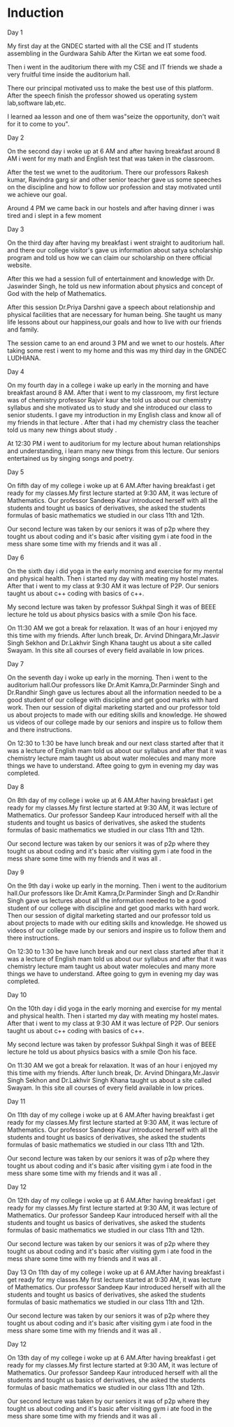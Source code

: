 # Induction

 
Day 1

My first day at the GNDEC started with all the CSE and IT students 
assembling in the Gurdwara Sahib 
After the Kirtan we eat some food.

Then i went in the auditorium 
there with my CSE and IT friends 
we shade a very fruitful time inside the auditorium hall.

There our principal motivated uss 
to make the best use of this platform. After the speech finish the professor showed us operating system lab,software lab,etc.

I learned aa lesson and one of 
them was"seize the opportunity,
don't wait for it to come to you".

Day 2

On the second day i woke  up at 
6 AM and after having breakfast 
around 8 AM i went for my math and English test that was taken in the 
classroom. 

After the test we wnet to the auditorium. There our professors 
Rakesh kumar, Ravindra garg sir
and other senior teacher gave us some speeches on the discipline 
and how to follow uor profession
and stay motivated until we achieve 
our goal.

Around 4 PM we came back in our hostels and  after having dinner i 
was tired and i slept in a few  moment 


Day 3

On the third day after having my breakfast i went straight to auditorium hall. and there our college visitor's gave us information about satya scholarship program and told us how we can claim our scholarship on there official website.

After this we had a session full of 
entertainment and knowledge with Dr.
Jaswinder Singh, he told us new 
information about physics and concept of God with the help of Mathematics.

After this session Dr.Priya Darshni 
gave a speech about relationship and physical facilities that are necessary for human being. She taught us many life lessons about our happiness,our goals and how to 
live with our friends and family.

The session came to an end around 
3 PM and we wnet to our hostels.
After taking some rest i went to my home and this was my third day in the GNDEC LUDHIANA.

Day 4

On my fourth day in a college i wake up early in the morning and have breakfast around 8 AM. After that i went to my classroom, my first lecture was of chemistry professor Rajvir kaur she told us about our chemistry syllabus and she motivated us to study and she introduced our class to senior students.
I gave my introduction in my English class and know all of my friends in that lecture . After that i had my chemistry class the teacher told us many new things about study .

At 12:30 PM i went to auditorium for my lecture about human relationships and understanding, i learn many new things from this lecture. Our seniors entertained us by singing songs and poetry.


Day 5

On fifth day of my college i woke up at 6 AM.After having breakfast i get ready for my classes.My first lecture started at 9:30 AM, it was lecture of Mathematics. Our professor Sandeep Kaur introduced herself with all the students and tought us basics of derivatives, she asked the students formulas of basic mathematics we studied in our class 11th and 12th.

Our second lecture was taken by our seniors it was of p2p where they tought us about coding and it's basic after visiting gym i ate food in the mess share some time with my friends and it was all .

Day 6

On the sixth day i did yoga in the early morning and exercise for my mental and physical health. Then i started my day with meating my hostel mates. After that i went to my class at 9:30 AM it was lecture of P2P. Our seniors taught us about c++ coding with basics of c++.

My second lecture was taken by professor Sukhpal Singh it was of BEEE lecture he told us about physics basics with a smile 😊on his face.

On 11:30 AM we got a break for relaxation. It was of an hour i enjoyed my this time with my friends. After lunch break, Dr. Arvind Dhingara,Mr.Jasvir Singh Sekhon and Dr.Lakhvir Singh Khana taught us about a site called Swayam. In this site all courses of every field available in low prices.

Day 7

On the seventh day i woke up early in the morning. Then i went to the auditorium hall.Our professors like Dr.Amit Kamra,Dr.Parminder Singh and Dr.Randhir Singh gave us lectures about all the information needed to be a good student of our college with discipline and get good marks with hard work. Then our session of digital marketing started and our professor told us about projects to made with our editing skills and knowledge. He showed us videos of our college made by our seniors and inspire us to follow them and there instructions.

On 12:30 to 1:30 be have lunch break and our next class started after that it was a lecture of English mam told us about our syllabus and after that it was chemistry lecture mam taught us about water molecules and many more things we have to understand. Aftee going to gym in evening my day was completed.

Day 8

On 8th day of my college i woke up at 6 AM.After having breakfast i get ready for my classes.My first lecture started at 9:30 AM, it was lecture of Mathematics. Our professor Sandeep Kaur introduced herself with all the students and tought us basics of derivatives, she asked the students formulas of basic mathematics we studied in our class 11th and 12th.

Our second lecture was taken by our seniors it was of p2p where they tought us about coding and it's basic after visiting gym i ate food in the mess share some time with my friends and it was all .

Day 9


On the 9th day i woke up early in the morning. Then i went to the auditorium hall.Our professors like Dr.Amit Kamra,Dr.Parminder Singh and Dr.Randhir Singh gave us lectures about all the information needed to be a good student of our college with discipline and get good marks with hard work. Then our session of digital marketing started and our professor told us about projects to made with our editing skills and knowledge. He showed us videos of our college made by our seniors and inspire us to follow them and there instructions.

On 12:30 to 1:30 be have lunch break and our next class started after that it was a lecture of English mam told us about our syllabus and after that it was chemistry lecture mam taught us about water molecules and many more things we have to understand. Aftee going to gym in evening my day was completed.

Day 10

On the 10th day i did yoga in the early morning and exercise for my mental and physical health. Then i started my day with meating my hostel mates. After that i went to my class at 9:30 AM it was lecture of P2P. Our seniors taught us about c++ coding with basics of c++.

My second lecture was taken by professor Sukhpal Singh it was of BEEE lecture he told us about physics basics with a smile 😊on his face.

On 11:30 AM we got a break for relaxation. It was of an hour i enjoyed my this time with my friends. After lunch break, Dr. Arvind Dhingara,Mr.Jasvir Singh Sekhon and Dr.Lakhvir Singh Khana taught us about a site called Swayam. In this site all courses of every field available in low prices.


Day 11


On 11th day of my college i woke up at 6 AM.After having breakfast i get ready for my classes.My first lecture started at 9:30 AM, it was lecture of Mathematics. Our professor Sandeep Kaur introduced herself with all the students and tought us basics of derivatives, she asked the students formulas of basic mathematics we studied in our class 11th and 12th.

Our second lecture was taken by our seniors it was of p2p where they tought us about coding and it's basic after visiting gym i ate food in the mess share some time with my friends and it was all .


Day 12

On 12th day of my college i woke up at 6 AM.After having breakfast i get ready for my classes.My first lecture started at 9:30 AM, it was lecture of Mathematics. Our professor Sandeep Kaur introduced herself with all the students and tought us basics of derivatives, she asked the students formulas of basic mathematics we studied in our class 11th and 12th.

Our second lecture was taken by our seniors it was of p2p where they tought us about coding and it's basic after visiting gym i ate food in the mess share some time with my friends and it was all .


Day 13
On 11th day of my college i woke up at 6 AM.After having breakfast i get ready for my classes.My first lecture started at 9:30 AM, it was lecture of Mathematics. Our professor Sandeep Kaur introduced herself with all the students and tought us basics of derivatives, she asked the students formulas of basic mathematics we studied in our class 11th and 12th.

Our second lecture was taken by our seniors it was of p2p where they tought us about coding and it's basic after visiting gym i ate food in the mess share some time with my friends and it was all .


Day 12

On 13th day of my college i woke up at 6 AM.After having breakfast i get ready for my classes.My first lecture started at 9:30 AM, it was lecture of Mathematics. Our professor Sandeep Kaur introduced herself with all the students and tought us basics of derivatives, she asked the students formulas of basic mathematics we studied in our class 11th and 12th.

Our second lecture was taken by our seniors it was of p2p where they tought us about coding and it's basic after visiting gym i ate food in the mess share some time with my friends and it was all .
